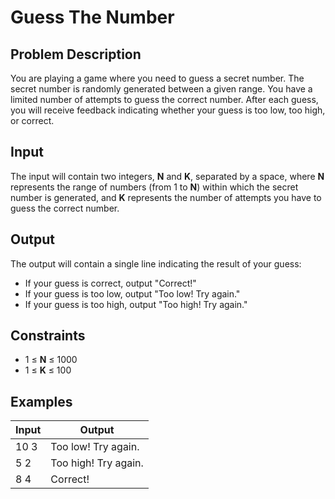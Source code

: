 # Guess The Number

## Problem Description
You are playing a game where you need to guess a secret number. The secret number is randomly generated between a given range. You have a limited number of attempts to guess the correct number. After each guess, you will receive feedback indicating whether your guess is too low, too high, or correct.

## Input
The input will contain two integers, **N** and **K**, separated by a space, where **N** represents the range of numbers (from 1 to **N**) within which the secret number is generated, and **K** represents the number of attempts you have to guess the correct number.

## Output
The output will contain a single line indicating the result of your guess:
- If your guess is correct, output "Correct!"
- If your guess is too low, output "Too low! Try again."
- If your guess is too high, output "Too high! Try again."

## Constraints
- 1 ≤ **N** ≤ 1000
- 1 ≤ **K** ≤ 100

## Examples
|Input|Output|
|-|-|
|10 3|Too low! Try again.|
|5 2|Too high! Try again.|
|8 4|Correct!|